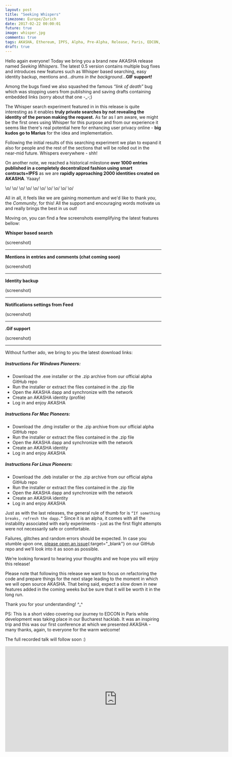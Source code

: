 ```yaml
---
layout: post
title: "Seeking Whispers"
timezone: Europe/Zurich
date: 2017-02-22 00:00:01
future: true
image: whisper.jpg
comments: true
tags: AKASHA, Ethereum, IPFS, Alpha, Pre-Alpha, Release, Paris, EDCON, Conference
draft: true
---
```


Hello again everyone! Today we bring you a brand new AKASHA release named *Seeking Whispers*. The latest 0.5 version contains multiple bug fixes and introduces new features such as Whisper based searching, easy identity backup, mentions and…*drums in the background*…**GIF support!**

Among the bugs fixed we also squashed the famous *“link of death”* bug which was stopping users from publishing and saving drafts containing embedded links (sorry about that one -_-;)

The Whisper search experiment featured in in this release is quite interesting as it enables **truly private searches by not revealing the identity of the person making the request.** As far as I am aware, we might be the first ones using Whisper for this purpose and from our experience it seems like there's real potential here for enhancing user privacy online - **big kudos go to Marius** for the idea and implementation. 

Following the initial results of this searching experiment we plan to expand it also for people and the rest of the sections that will be rolled out in the near-mid future. Whispers everywhere - shh!

On another note, we reached a historical milestone **over 1000 entries published in a completely decentralized fashion using smart contracts+IPFS** as we are **rapidly approaching 2000 identities created on AKASHA**. Yaaay! 

\o/ \o/ \o/ \o/ \o/ \o/ \o/ \o/ \o/ \o/

All in all, it feels like we are gaining momentum and we'd like to thank *you*, the *Community*, for this! All the support and encouraging words motivate us and really brings the best in us out!

Moving on, you can find a few screenshots exemplifying the latest features bellow:

**Whisper based search**

(screenshot)

--------

**Mentions in entries and comments (chat coming soon)**

(screenshot)

--------

**Identity backup**


(screenshot)

--------

**Notifications settings from Feed**

(screenshot)

--------

**.Gif support**

(screenshot)

---------

Without further ado, we bring to you the latest download links:

##### Instructions For Windows Pioneers:

* Download the .exe installer or the .zip archive from our official alpha GitHub repo
* Run the installer or extract the files contained in the .zip file
* Open the AKASHA dapp and synchronize with the network
* Create an AKASHA identity (profile)
* Log in and enjoy AKASHA

##### Instructions For Mac Pioneers:

* Download the .dmg installer or the .zip archive from our official alpha GitHub repo
* Run the installer or extract the files contained in the .zip file
* Open the AKASHA dapp and synchronize with the network
* Create an AKASHA identity
* Log in and enjoy AKASHA

##### Instructions For Linux Pioneers:

* Download the .deb installer or the .zip archive from our official alpha GitHub repo
* Run the installer or extract the files contained in the .zip file
* Open the AKASHA dapp and synchronize with the network
* Create an AKASHA identity
* Log in and enjoy AKASHA


Just as with the last releases, the general rule of thumb for is `“If something breaks, refresh the dapp.”` Since it is an alpha, it comes with all the instability associated with early experiments - just as the first flight attempts were not necessarily safe or comfortable. 

Failures, glitches and random errors should be expected. In case you stumble upon one, [please open an issue](https://github.com/AkashaProject/Alpha/issues){:target="_blank"} on our GitHub repo and we’ll look into it as soon as possible. 

We’re looking forward to hearing your thoughts and we hope you will enjoy this release!

Please note that following this release we want to focus on refactoring the code and prepare things for the next stage leading to the moment in which we will open source AKASHA. That being said, expect a slow down in new features added in the coming weeks but be sure that it will  be worth it in the long run.

Thank you for your understanding! ^_^

PS: This is a short video covering our journey to EDCON in Paris while development was taking place in our Bucharest hacklab. It was an inspiring trip and this was our first conference at which we presented AKASHA - many thanks, again, to everyone for the warm welcome!

The full recorded talk will follow soon :)

<iframe width="720" height="340" src="https://www.youtube.com/embed/6AOj_K-9AIY" frameborder="0" allowfullscreen></iframe>
